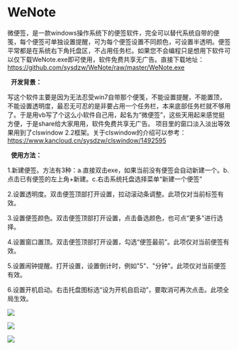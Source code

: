 # WeNote
微便签，是一款windows操作系统下的便签软件，完全可以替代系统自带的便笺，每个便签可单独设置提醒，可为每个便签设置不同颜色，可设置半透明。便签平常都是在系统右下角托盘区，不占用任务栏。如果您不会编程只是想用下软件可以仅下载WeNote.exe即可使用，软件免费共享无广告。直接下载地址：https://github.com/sysdzw/WeNote/raw/master/WeNote.exe

&nbsp;
**开发背景：**

写这个软件主要是因为无法忍受win7自带那个便笺，不能设置提醒，不能置顶，不能设置透明度，最忍无可忍的是非要占用一个任务栏，本来底部任务栏就不够用了。于是用vb写了个这么小软件自己用，起名为“微便签”，这些天用起来感觉挺方便，于是share给大家用用，软件免费共享无广告。 项目里的窗口淡入淡出等效果用到了clswindow 2.2框架。关于clswindow的介绍可以参考：https://www.kancloud.cn/sysdzw/clswindow/1492595

&nbsp;
**使用方法：**

1.新建便签。方法有3种：a.直接双击exe，如果当前没有便签会自动新建一个。b.点击已有便签的左上角+新建。c.右击系统托盘选择菜单“新建一个便签”

2.设置透明度。双击便签顶部打开设置，拉动滚动条调整。此项仅对当前标签有效。

3.设置便签颜色。双击便签顶部打开设置，点击备选颜色，也可点“更多”进行选择。

4.设置窗口置顶。双击便签顶部打开设置，勾选“便签最前”。此项仅对当前便签有效。

5.设置闹钟提醒。打开设置，设置倒计时，例如"5"、"分钟"。此项仅对当前便签有效。

6.设置开机启动。右击托盘图标选“设为开机自启动”，要取消可再次点击。此项全局生效。

![](https://img-bbs.csdn.net/upload/202002/29/1582959769_345322.png)

![](https://img-bbs.csdn.net/upload/202002/29/1582960365_72148.png)

![](https://img-bbs.csdn.net/upload/202002/29/1582960403_548149.png)



